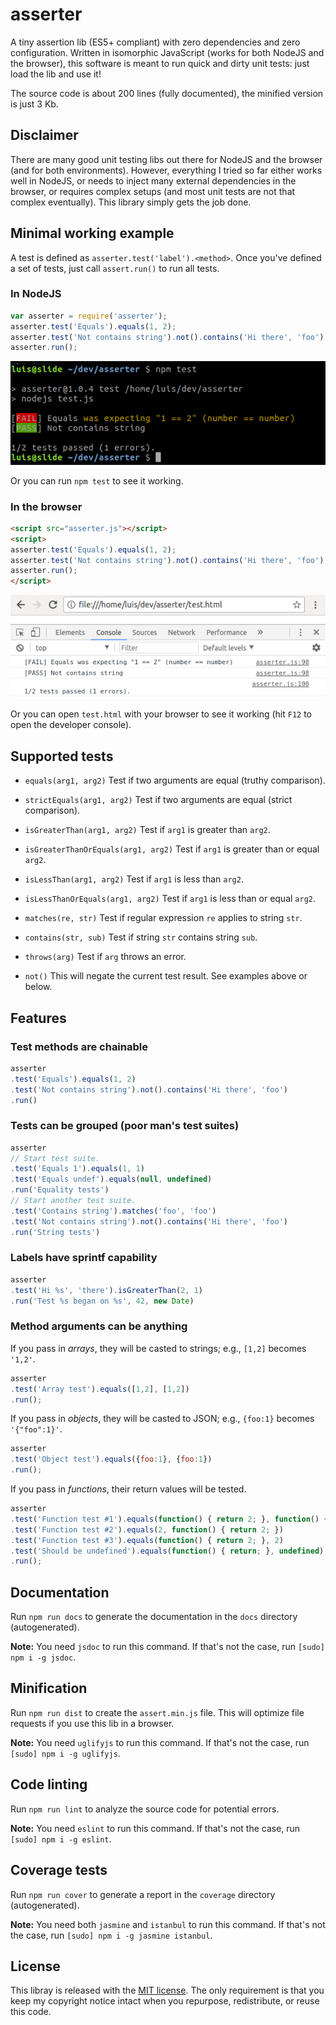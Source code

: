 # asserter

A tiny assertion lib (ES5+ compliant) with zero dependencies and zero configuration.
Written in isomorphic JavaScript (works for both NodeJS and the browser),
this software is meant to run quick and dirty unit tests: just load the lib and use it!

The source code is about 200 lines (fully documented), the minified version is just 3 Kb.

## Disclaimer

There are many good unit testing libs out there for NodeJS and the browser (and for both environments).
However, everything I tried so far either works well in NodeJS,
or needs to inject many external dependencies in the browser,
or requires complex setups (and most unit tests are not that complex eventually).
This library simply gets the job done.

## Minimal working example

A test is defined as `asserter.test('label').<method>`.
Once you've defined a set of tests, just call `assert.run()` to run all tests.

### In NodeJS

```js
var asserter = require('asserter');
asserter.test('Equals').equals(1, 2);
asserter.test('Not contains string').not().contains('Hi there', 'foo');
asserter.run();
```

![Sample output](sample-node.png?raw=true)

Or you can run `npm test` to see it working.

### In the browser

```html
<script src="asserter.js"></script>
<script>
asserter.test('Equals').equals(1, 2);
asserter.test('Not contains string').not().contains('Hi there', 'foo');
asserter.run();
</script>
```

![Sample output](sample-browser.png?raw=true)

Or you can open `test.html` with your browser to see it working (hit `F12` to open the developer console).

## Supported tests

* `equals(arg1, arg2)`
Test if two arguments are equal (truthy comparison).

* `strictEquals(arg1, arg2)`
Test if two arguments are equal (strict comparison).

* `isGreaterThan(arg1, arg2)`
Test if `arg1` is greater than `arg2`.

* `isGreaterThanOrEquals(arg1, arg2)`
Test if `arg1` is greater than or equal `arg2`.

* `isLessThan(arg1, arg2)`
Test if `arg1` is less than `arg2`.

* `isLessThanOrEquals(arg1, arg2)`
Test if `arg1` is less than or equal `arg2`.

* `matches(re, str)`
Test if regular expression `re` applies to string `str`.

* `contains(str, sub)`
Test if string `str` contains string `sub`.

* `throws(arg)`
Test if `arg` throws an error.

* `not()`
This will negate the current test result. See examples above or below.

## Features

### Test methods are chainable

```js
asserter
.test('Equals').equals(1, 2)
.test('Not contains string').not().contains('Hi there', 'foo')
.run()
```

### Tests can be grouped (poor man's test suites)

```js
asserter
// Start test suite.
.test('Equals 1').equals(1, 1)
.test('Equals undef').equals(null, undefined)
.run('Equality tests')
// Start another test suite.
.test('Contains string').matches('foo', 'foo')
.test('Not contains string').not().contains('Hi there', 'foo')
.run('String tests')
```

### Labels have sprintf capability

```js
asserter
.test('Hi %s', 'there').isGreaterThan(2, 1)
.run('Test %s began on %s', 42, new Date)
```

### Method arguments can be anything

If you pass in *arrays*, they will be casted to strings; e.g., `[1,2]` becomes `'1,2'`.
```js
asserter
.test('Array test').equals([1,2], [1,2])
.run();
```

If you pass in *objects*, they will be casted to JSON; e.g., `{foo:1}` becomes `'{"foo":1}'`.
```js
asserter
.test('Object test').equals({foo:1}, {foo:1})
.run();
```

If you pass in *functions*, their return values will be tested.
```js
asserter
.test('Function test #1').equals(function() { return 2; }, function() { return 2; })
.test('Function test #2').equals(2, function() { return 2; })
.test('Function test #3').equals(function() { return 2; }, 2)
.test('Should be undefined').equals(function() { return; }, undefined)
.run();
```

## Documentation

Run `npm run docs` to generate the documentation in the `docs` directory (autogenerated).

**Note:** You need `jsdoc` to run this command. If that's not the case, run `[sudo] npm i -g jsdoc`.

## Minification

Run `npm run dist` to create the `assert.min.js` file.
This will optimize file requests if you use this lib in a browser.

**Note:** You need `uglifyjs` to run this command. If that's not the case, run `[sudo] npm i -g uglifyjs`.

## Code linting

Run `npm run lint` to analyze the source code for potential errors.

**Note:** You need `eslint` to run this command. If that's not the case, run `[sudo] npm i -g eslint`.

## Coverage tests

Run `npm run cover` to generate a report in the `coverage` directory (autogenerated).

**Note:** You need both `jasmine` and `istanbul` to run this command. If that's not the case, run `[sudo] npm i -g jasmine istanbul`.


## License

This libray is released with the [MIT license](LICENSE).
The only requirement is that you keep my copyright notice intact when you repurpose, redistribute, or reuse this code.
